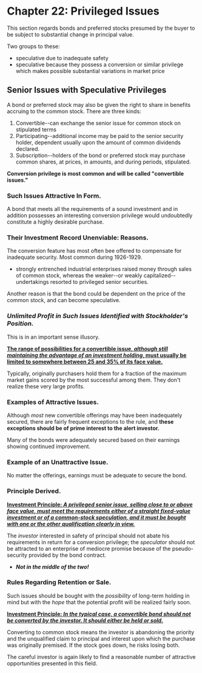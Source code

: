 # Chapter 22: Privileged Issues

This section regards bonds and preferred stocks presumed by the buyer to be subject to substantial change in principal value.

Two groups to these:

- speculative due to inadequate safety
- speculative because they possess a conversion or similar privilege which makes possible substantial variations in market price

## Senior Issues with Speculative Privileges

A bond or preferred stock may also be given the right to share in benefits accruing to the common stock. There are three kinds:

1. Convertible--can exchange the senior issue for common stock on stipulated terms
2. Participating--additional income may be paid to the senior security holder, dependent usually upon the amount of common dividends declared.
3. Subscription--holders of the bond or preferred stock may purchase common shares, at prices, in amounts, and during periods, stipulated.

**Conversion privilege is most common and will be called "convertible issues."**

### Such Issues Attractive In Form.

A bond that meets all the requirements of a sound investment and in addition possesses an interesting conversion privilege would undoubtedly constitute a highly desirable purchase.

### Their Investment Record Unenviable: Reasons.

The conversion feature has most often bee offered to compensate for inadequate security. Most common during 1926-1929.

- strongly entrenched industrial enterprises raised money through sales of common stock, whereas the weaker--or weakly capitalized--undertakings resorted to privileged senior securities.

Another reason is that the bond could be dependent on the price of the common stock, and can become speculative.

### _Unlimited Profit in Such Issues Identified with Stockholder's Position._

This is in an important sense illusory.

**<u>The range of possibilities for a convertible issue, _although still maintaining the advantage of an investment holding_, must usually be limited to somewhere between 25 and 35% of its face value.</u>**

Typically, originally purchasers hold them for a fraction of the maximum market gains scored by the most successful among them. They don't realize these very large profits.

### Examples of Attractive Issues.

Although _most_ new convertible offerings may have been inadequately secured, there are fairly frequent exceptions to the rule, and **these exceptions should be of prime interest to the alert investor.**

Many of the bonds were adequately secured based on their earnings showing continued improvement.

### Example of an Unattractive Issue.

No matter the offerings, earnings must be adequate to secure the bond.

### Principle Derived.

**<u>Investment Principle: _A privileged senior issue, selling close to or above face value, must meet the requirements either of a straight fixed-value investment or of a common-stock speculation, and it must be bought with one or the other qualification clearly in view._</u>**

The *investor* interested in safety of principal should not abate his requirements in return for a conversion privilege; the *speculator* should not be attracted to an enterprise of mediocre promise because of the pseudo-security provided by the bond contract.

- **_Not in the middle of the two!_**

### Rules Regarding Retention or Sale.

Such issues should be bought with the *possibility* of long-term holding in mind but with the *hope* that the potential profit will be realized fairly soon.

**<u>Investment Principle: _In the typical case, a convertible bond should not be converted by the investor. It should either be held or sold._</u>**

Converting to common stock means the investor is abandoning the priority and the unqualified claim to principal and interest upon which the purchase was originally premised. If the stock goes down, he risks losing both.

The careful investor is again likely to find a reasonable number of attractive opportunities presented in this field.

